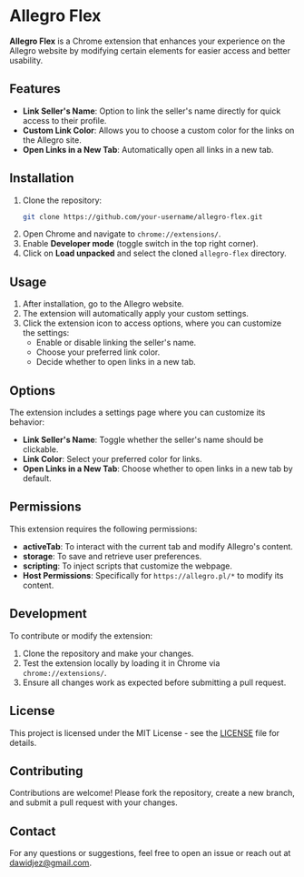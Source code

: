 # Allegro Flex

**Allegro Flex** is a Chrome extension that enhances your experience on the Allegro website by modifying certain elements for easier access and better usability.

## Features

- **Link Seller's Name**: Option to link the seller's name directly for quick access to their profile.
- **Custom Link Color**: Allows you to choose a custom color for the links on the Allegro site.
- **Open Links in a New Tab**: Automatically open all links in a new tab.

## Installation

1. Clone the repository:
    ```bash
    git clone https://github.com/your-username/allegro-flex.git
    ```
2. Open Chrome and navigate to `chrome://extensions/`.
3. Enable **Developer mode** (toggle switch in the top right corner).
4. Click on **Load unpacked** and select the cloned `allegro-flex` directory.

## Usage

1. After installation, go to the Allegro website.
2. The extension will automatically apply your custom settings.
3. Click the extension icon to access options, where you can customize the settings:
    - Enable or disable linking the seller's name.
    - Choose your preferred link color.
    - Decide whether to open links in a new tab.

## Options

The extension includes a settings page where you can customize its behavior:
- **Link Seller's Name**: Toggle whether the seller's name should be clickable.
- **Link Color**: Select your preferred color for links.
- **Open Links in a New Tab**: Choose whether to open links in a new tab by default.

## Permissions

This extension requires the following permissions:

- **activeTab**: To interact with the current tab and modify Allegro's content.
- **storage**: To save and retrieve user preferences.
- **scripting**: To inject scripts that customize the webpage.
- **Host Permissions**: Specifically for `https://allegro.pl/*` to modify its content.

## Development

To contribute or modify the extension:

1. Clone the repository and make your changes.
2. Test the extension locally by loading it in Chrome via `chrome://extensions/`.
3. Ensure all changes work as expected before submitting a pull request.

## License

This project is licensed under the MIT License - see the [LICENSE](LICENSE) file for details.

## Contributing

Contributions are welcome! Please fork the repository, create a new branch, and submit a pull request with your changes.

## Contact

For any questions or suggestions, feel free to open an issue or reach out at [dawidjez@gmail.com](mailto:dawidjez@gmail.com).
